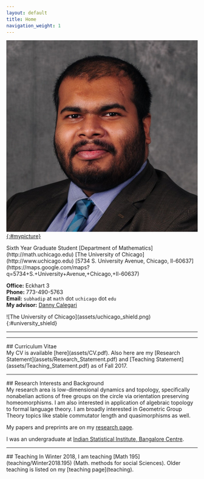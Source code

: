 ```yaml
---
layout: default
title: Home
navigation_weight: 1
---
```


<div class="about">
<div class="picture">

[![Subhadip Chowdhury](assets/me_small.jpg){:#mypicture}](assets/me_2018.jpg)
</div>
<div class="mail">
Sixth Year Graduate Student  
[Department of Mathematics](http://math.uchicago.edu)  
[The University of Chicago](http://www.uchicago.edu)  
[5734 S. University Avenue, Chicago, Il-60637](https://maps.google.com/maps?q=5734+S.+University+Avenue,+Chicago,+Il-60637)

**Office:** Eckhart 3  
**Phone:** 773-490-5763  
**Email:** `subhadip` at `math` dot `uchicago` dot `edu`    
**My advisor:** [Danny Calegari](http://math.uchicago.edu/~dannyc/)
</div>
<div class="shield">
![The University of Chicago](assets/uchicago_shield.png){:#university_shield}
</div>
</div>

<hr><hr>
<div class='anchor'>
## Curriculum Vitae
</div>
My CV is available [here](assets/CV.pdf). 
Also here are my [Research Statement](assets/Research_Statement.pdf) and [Teaching Statement](assets/Teaching_Statement.pdf) as of Fall 2017.
<hr>

<div class='anchor'>
## Research Interests and Background
</div>
My research area is low-dimensional dynamics and topology, specifically nonabelian actions of free groups on the circle via orientation preserving homeomorphisms. I am also interested in application of algebraic topology to formal language theory. I am broadly interested in Geometric Group Theory topics like stable commutator length and quasimorphisms as well.

My papers and preprints are on my [research page](research).

I was an undergraduate at [Indian Statistical Institute, Bangalore Centre](http://www.isibang.ac.in/).
<hr>

<div class='anchor'>
## Teaching
In Winter 2018, I am teaching [Math 195](teaching/Winter2018.195) (Math. methods for social Sciences).
Older teaching is listed on my [teaching page](teaching).
</div>
